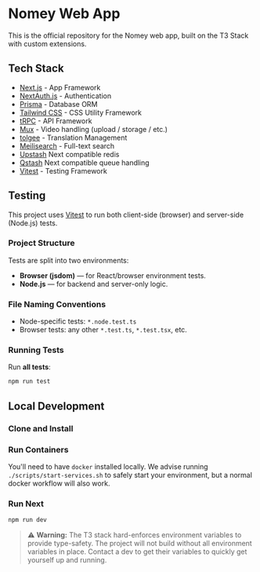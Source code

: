 # Nomey Web App
This is the official repository for the Nomey web app, built on the T3 Stack with custom extensions.

## Tech Stack

- [Next.js](https://nextjs.org) - App Framework
- [NextAuth.js](https://next-auth.js.org) - Authentication
- [Prisma](https://prisma.io) - Database ORM
- [Tailwind CSS](https://tailwindcss.com) - CSS Utility Framework
- [tRPC](https://trpc.io) - API Framework
- [Mux]() - Video handling (upload / storage / etc.)
- [tolgee](https://tolgee.io/) - Translation Management
- [Meilisearch](https://www.meilisearch.com/) - Full-text search
- [Upstash](https://upstash.com/) Next compatible redis
- [Qstash](https://upstash.com/docs/qstash) Next compatible queue handling 
- [Vitest](https://vitest.dev/) - Testing Framework

## Testing

This project uses [Vitest](https://vitest.dev/) to run both client-side (browser) and server-side (Node.js) tests.

### Project Structure

Tests are split into two environments:

- **Browser (jsdom)** — for React/browser environment tests.
- **Node.js** — for backend and server-only logic.

### File Naming Conventions

- Node-specific tests: `*.node.test.ts`
- Browser tests: any other `*.test.ts`, `*.test.tsx`, etc.

### Running Tests

Run **all tests**:

```bash
npm run test
```

## Local Development

### Clone and Install

### Run Containers

You'll need to have `docker` installed locally. We advise running `./scripts/start-services.sh` to safely start your environment, but a normal docker workflow will also work.

### Run Next

```bash
npm run dev
```

> ⚠️ **Warning:** The T3 stack hard-enforces environment variables to provide type-safety. The project will not build without all environment variables in place. Contact a dev to get their variables to quickly get yourself up and running.

